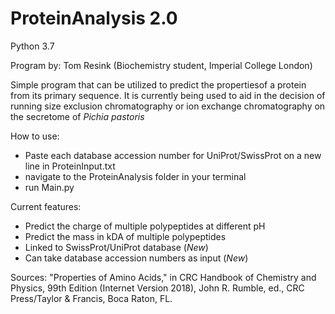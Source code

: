 # ProteinAnalysis 2.0
Python 3.7

Program by: Tom Resink (Biochemistry student, Imperial College London)

Simple program that can be utilized to predict the propertiesof a protein from its primary sequence.
It is currently being used to aid in the decision of running size exclusion chromatography or ion exchange chromatography on the secretome of *Pichia pastoris*

How to use:
- Paste each database accession number for UniProt/SwissProt on a new line in ProteinInput.txt
- navigate to the ProteinAnalysis folder in your terminal
- run Main.py

Current features:
- Predict the charge of multiple polypeptides at different pH
- Predict the mass in kDA of multiple polypeptides
- Linked to SwissProt/UniProt database (*New*)
- Can take database accession numbers as input (*New*)

Sources:
"Properties of Amino Acids," in CRC Handbook of Chemistry and Physics, 99th Edition (Internet Version 2018), John R. Rumble, ed., CRC Press/Taylor & Francis, Boca Raton, FL.

